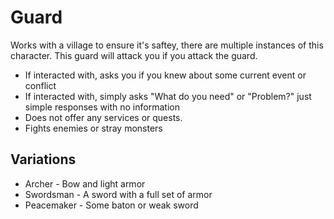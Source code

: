 # Guard
Works with a village to ensure it's saftey, there are multiple instances of this character. This guard will attack you if you attack the guard. 
* If interacted with, asks you if you knew about some current event or conflict
* If interacted with, simply asks "What do you need" or "Problem?" just simple responses with no information
* Does not offer any services or quests.
* Fights enemies or stray monsters

## Variations
* Archer - Bow and light armor
* Swordsman - A sword with a full set of armor
* Peacemaker - Some baton or weak sword
